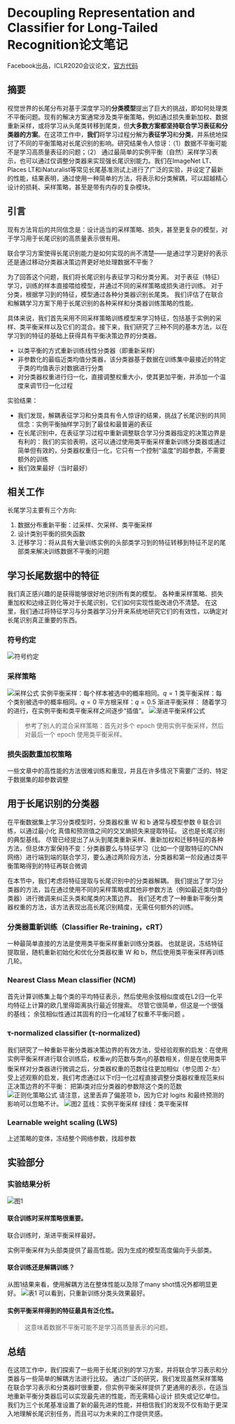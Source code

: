 # Decoupling Representation and Classifier for Long-Tailed Recognition论文笔记
Facebook出品，ICLR2020会议论文，[官方代码](https://github.com/facebookresearch/classifier-balancing)
## 摘要
视觉世界的长尾分布对基于深度学习的**分类模型**提出了巨大的挑战，即如何处理类不平衡问题。现有的解决方案通常涉及类平衡策略，例如通过损失重新加权、数据重新采样，或将学习从头尾类转移到尾类，但**大多数方案都坚持联合学习表征和分类器的方案**。在这项工作中，**我们**将学习过程分解为**表征学习**和**分类**，并系统地探讨了不同的平衡策略对长尾识别的影响。研究结果令人惊讶：（1）数据不平衡可能不是学习高质量表征的问题；（2） 通过最简单的实例平衡（自然）采样学习表示，也可以通过仅调整分类器来实现强长尾识别能力。我们在ImageNet LT、Places LT和iNaturalist等常见长尾基准测试上进行了广泛的实验，并设定了最新的性能，结果表明，通过使用一种简单的方法，将表示和分类解耦，可以超越精心设计的损耗、采样策略，甚至是带有内存的复杂模块。
## 引言
现有方法背后的共同信念是：设计适当的采样策略、损失，甚至更复杂的模型，对于学习用于长尾识别的高质量表示很有用。

联合学习方案使得长尾识别能力是如何实现的尚不清楚——是通过学习更好的表示还是通过移动分类器决策边界更好地处理数据不平衡？ 

为了回答这个问题，我们将长尾识别与表征学习和分类分离。 对于表征（特征）学习，训练的样本直接喂给模型，并通过不同的采样策略或损失进行训练。 对于分类，根据学习到的特征，模型通过各种分类器识别长尾类。 我们评估了在联合和解耦学习方案下用于长尾识别的各种采样和分类器训练策略的性能。

具体来说，我们首先采用不同采样策略训练模型来学习特征，包括基于实例的采样、类平衡采样以及它们的混合。接下来，我们研究了三种不同的基本方法，以在学习到的特征的基础上获得具有平衡决策边界的分类器。
- 以类平衡的方式重新训练线性分类器（即重新采样）
- 非参数化的最临近类均值分类器，该分类器基于数据在训练集中最接近的特定于类的均值表示对数据进行分类
- 对分类器权重进行归一化，直接调整权重大小，使其更加平衡，并添加一个温度来调节归一化过程

实验结果：
- 我们发现，解耦表征学习和分类具有令人惊讶的结果，挑战了长尾识别的共同信念：实例平衡抽样学习到了最佳和最普遍的表征
- 在长尾识别中，在表征学习过程中重新调整联合学习分类器指定的决策边界是有利的：我们的实验表明，这可以通过使用类平衡采样重新训练分类器或通过简单但有效的，分类器权重归一化，它只有一个控制“温度”的超参数，不需要额外的训练
- 我们效果最好（当时最好）

## 相关工作
长尾学习主要有三个方向:
1. 数据分布重新平衡：过采样、欠采样、类平衡采样
2. 设计类别平衡的损失函数
3. 迁移学习：将从具有大量训练实例的头部类学习到的特征转移到特征不足的尾部类来解决训练数据不平衡的问题
## 学习长尾数据中的特征
我们真正感兴趣的是获得能够很好地识别所有类的模型。
各种重采样策略、损失重加权和边缘正则化等对于长尾识别，它们如何实现性能改进仍不清楚。 在这里，我们通过将特征学习与分类器学习分开来系统地研究它们的有效性，以确定对长尾识别真正重要的东西。
### 符号约定
![符号约定](images/b8779e944f3a45238478e44766b296dc.png)
### 采样策略
![采样公式](images/fd8ccb095fca43098f26462d93ab62ea.png)
实例平衡采样：每个样本被选中的概率相同。$q=1$
类平衡采样：每个类别被选中的概率相同。$q=0$
平方根采样：$q=0.5$
渐进平衡采样： 随着学习的进行，在实例平衡和类平衡采样之间逐步“插值”。
![渐进平衡采样公式](images/d56ee97b7f7047079a1cf2b31b23c8e7.png)

> 参考了别人的混合采样策略：首先对多个 epoch 使用实例平衡采样，然后对最后一个 epoch 使用类平衡采样。
### 损失函数重加权策略
一些文章中的高性能的方法很难训练和重现，并且在许多情况下需要广泛的、特定于数据集的超参数调整
## 用于长尾识别的分类器
在平衡数据集上学习分类模型时，分类器权重 W 和 b 通常与模型参数 θ 联合训练，以通过最小化 真值和预测值之间的交叉熵损失来提取特征。 这也是长尾识别的典型基线。 尽管已经提出了从头到尾类重新采样、重新加权和迁移特征的各种方法，但总体方案保持不变：分类器要么与特征学习（比如一个提取特征的CNN网络）进行端到端的联合学习，要么通过两阶段方法，分类器和第一阶段通过类平衡策略得到的特征再联合微调

在本节中，我们考虑将特征提取与长尾识别中的分类器解耦。 我们提出了学习分类器的方法，旨在通过使用不同的采样策略或其他非参数方法（例如最近类均值分类器）进行微调来纠正头类和尾类的决策边界。 我们还考虑了一种重新平衡分类器权重的方法，该方法表现出高长尾识别精度，无需任何额外的训练。
### 分类器重新训练（Classiﬁer Re-training，cRT）
一种最简单直接的方法是使用类平衡采样重新训练分类器。 
也就是说，冻结特征提取层，随机重新初始化和优化分类器权重 W 和 b，然后使用类平衡采样再训练几轮。 
### Nearest Class Mean classiﬁer (NCM)
首先计算训练集上每个类的平均特征表示，然后使用余弦相似度或在L2归一化平均特征上计算的欧几里得距离执行最近邻搜索。
尽管它很简单，但这是一个很强的基线； 余弦相似性通过其固有的归一化减轻了权重不平衡问题 。
### τ-normalized classiﬁer (τ-normalized)
我们研究了一种重新平衡分类器决策边界的有效方法，受经验观察的启发：在使用实例平衡采样进行联合训练后，权重$w_j$的范数与类$n_j$的基数相关，但是在使用类平衡采样对分类器进行微调之后，分类器权重的范数往往更加相似（参见图 2-左）
受上述观察的启发，我们考虑通过以下$\tau$归一化过程直接调整分类器权重规范来纠正决策边界的不平衡：
把第$i$类对应分类器的参数除这个类的范数
![正则化策略公式](images/c0790dd6a6064136b1883aaaaea7eba4.png)
请注意，这里丢弃了偏差项 b，因为它对 logits 和最终预测的影响可以忽略不计。
![图2](images/bd15b84c22fa4f8891260509b4b6814b.png)
蓝线：实例平衡采样
绿线：类平衡采样

### Learnable weight scaling (LWS)
上述策略的变体，冻结整个网络参数，找超参数
## 实验部分
### 实验结果分析
![图1](images/cc8e9e47df67434f84023d5ac07debec.png)
#### 联合训练时采样策略很重要。
联合训练时，渐进平衡采样最好。

实例平衡采样为头部类提供了最高性能。因为生成的模型高度偏向于头部类。
#### 联合训练还是解耦训练？
从图1结果来看，使用解耦方法在整体性能以及除了many shot情况外都明显更好。
![表1](images/0e352ef7bbd84a67a30a2b8f2a3c4409.png)
可以看到，只重新训练分类头效果最好。

#### 实例平衡采样得到的特征最具有泛化性。
>这意味着数据不平衡可能不是学习高质量表示的问题。
## 总结
在这项工作中，我们探索了一些用于长尾识别的学习方案，并将联合学习表示和分类器与一些简单的解耦方法进行比较。 通过广泛的研究，我们发现虽然采样策略在联合学习表示和分类器时很重要，但实例平衡采样提供了更通用的表示，在适当地重新平衡分类器后可以实现最先进的性能，而无需精心设计 损失或记忆单位。 我们为三个长尾基准设置了新的最先进的性能，并相信我们的发现不仅有助于更深入地理解长尾识别任务，而且可以为未来的工作提供灵感。

